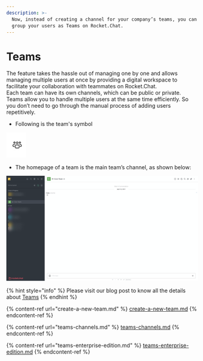 ```yaml
---
description: >-
  Now, instead of creating a channel for your company’s teams, you can easily
  group your users as Teams on Rocket.Chat.
---
```


# Teams

The feature takes the hassle out of managing one by one and allows managing multiple users at once by providing a digital workspace to facilitate your collaboration with teammates on Rocket.Chat.\
Each team can have its own channels, which can be public or private. Teams allow you to handle multiple users at the same time efficiently. So you don’t need to go through the manual process of adding users repetitively.

* Following is the team's symbol

![](<../../../../.gitbook/assets/image (343).png>)

* The homepage of a team is the main team’s channel, as shown below:

![](<../../../../.gitbook/assets/image (342).png>)

{% hint style="info" %}
Please visit our blog post to know all the details about [Teams](https://rocket.chat/blog/product/teams/)
{% endhint %}

{% content-ref url="create-a-new-team.md" %}
[create-a-new-team.md](create-a-new-team.md)
{% endcontent-ref %}

{% content-ref url="teams-channels.md" %}
[teams-channels.md](teams-channels.md)
{% endcontent-ref %}

{% content-ref url="teams-enterprise-edition.md" %}
[teams-enterprise-edition.md](teams-enterprise-edition.md)
{% endcontent-ref %}
